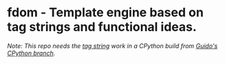 # fdom - Template engine based on tag strings and functional ideas.

*Note: This repo needs the [tag string](https://github.com/jimbaker/tagstr) work in a CPython build
from [Guido's CPython branch](https://github.com/gvanrossum/cpython/tree/tag-strings).*
